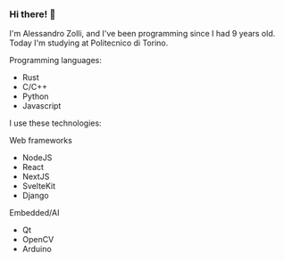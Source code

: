 ### Hi there! 👋

I'm Alessandro Zolli, and I've been programming since I had 9 years old. Today I'm studying at Politecnico di Torino.

Programming languages:

- Rust
- C/C++
- Python
- Javascript

I use these technologies:

Web frameworks

- NodeJS
- React
- NextJS
- SvelteKit
- Django

Embedded/AI

- Qt
- OpenCV
- Arduino
